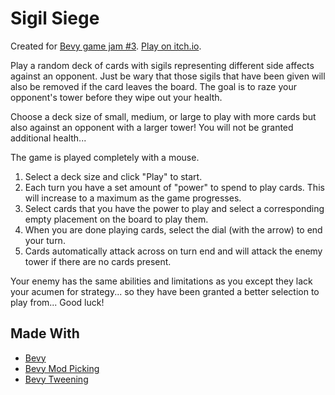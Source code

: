 # Sigil Siege

Created for [Bevy game jam #3](https://itch.io/jam/bevy-jam-3). [Play on itch.io](https://displacelobster.itch.io/sigil-siege).

Play a random deck of cards with sigils representing different side affects against an opponent. Just be wary that those sigils that have been given will also be removed if the card leaves the board. The goal is to raze your opponent's tower before they wipe out your health.

Choose a deck size of small, medium, or large to play with more cards but also against an opponent with a larger tower! You will not be granted additional health...

The game is played completely with a mouse.

1. Select a deck size and click "Play" to start.
1. Each turn you have a set amount of "power" to spend to play cards. This will increase to a maximum as the game progresses.
1. Select cards that you have the power to play and select a corresponding empty placement on the board to play them.
1. When you are done playing cards, select the dial (with the arrow) to end your turn.
1. Cards automatically attack across on turn end and will attack the enemy tower if there are no cards present.

Your enemy has the same abilities and limitations as you except they lack your acumen for strategy... so they have been granted a better selection to play from... Good luck!

## Made With

- [Bevy](https://github.com/bevyengine/bevy)
- [Bevy Mod Picking](https://github.com/aevyrie/bevy_mod_picking)
- [Bevy Tweening](https://github.com/djeedai/bevy_tweening)
